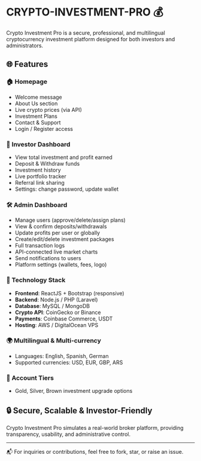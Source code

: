 # CRYPTO-INVESTMENT-PRO 💰

Crypto Investment Pro is a secure, professional, and multilingual cryptocurrency investment platform designed for both investors and administrators.

## 🌐 Features

### 🏠 Homepage
- Welcome message
- About Us section
- Live crypto prices (via API)
- Investment Plans
- Contact & Support
- Login / Register access

### 👤 Investor Dashboard
- View total investment and profit earned
- Deposit & Withdraw funds
- Investment history
- Live portfolio tracker
- Referral link sharing
- Settings: change password, update wallet

### 🛠️ Admin Dashboard
- Manage users (approve/delete/assign plans)
- View & confirm deposits/withdrawals
- Update profits per user or globally
- Create/edit/delete investment packages
- Full transaction logs
- API-connected live market charts
- Send notifications to users
- Platform settings (wallets, fees, logo)

### 🧰 Technology Stack
- **Frontend**: ReactJS + Bootstrap (responsive)
- **Backend**: Node.js / PHP (Laravel)
- **Database**: MySQL / MongoDB
- **Crypto API**: CoinGecko or Binance
- **Payments**: Coinbase Commerce, USDT
- **Hosting**: AWS / DigitalOcean VPS

### 🌍 Multilingual & Multi-currency
- Languages: English, Spanish, German
- Supported currencies: USD, EUR, GBP, ARS

### 💼 Account Tiers
- Gold, Silver, Brown investment upgrade options

## 🔒 Secure, Scalable & Investor-Friendly

Crypto Investment Pro simulates a real-world broker platform, providing transparency, usability, and administrative control.

---

📬 For inquiries or contributions, feel free to fork, star, or raise an issue.

